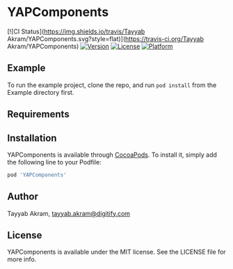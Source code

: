 # YAPComponents

[![CI Status](https://img.shields.io/travis/Tayyab Akram/YAPComponents.svg?style=flat)](https://travis-ci.org/Tayyab Akram/YAPComponents)
[![Version](https://img.shields.io/cocoapods/v/YAPComponents.svg?style=flat)](https://cocoapods.org/pods/YAPComponents)
[![License](https://img.shields.io/cocoapods/l/YAPComponents.svg?style=flat)](https://cocoapods.org/pods/YAPComponents)
[![Platform](https://img.shields.io/cocoapods/p/YAPComponents.svg?style=flat)](https://cocoapods.org/pods/YAPComponents)

## Example

To run the example project, clone the repo, and run `pod install` from the Example directory first.

## Requirements

## Installation

YAPComponents is available through [CocoaPods](https://cocoapods.org). To install
it, simply add the following line to your Podfile:

```ruby
pod 'YAPComponents'
```

## Author

Tayyab Akram, tayyab.akram@digitify.com

## License

YAPComponents is available under the MIT license. See the LICENSE file for more info.
